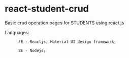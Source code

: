 # react-student-crud
Basic crud operation pages for STUDENTS using react js

Languages: 

          FE - Reactjs, Material UI design framework;
          
          BE - Nodejs;

